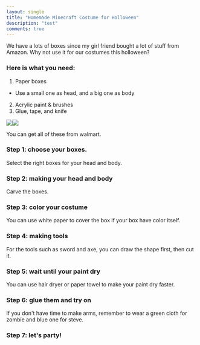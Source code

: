 ```yaml
---
layout: single
title: "Homemade Minecraft Costume for Holloween"
description: "test"
comments: true
---
```

We have a lots of boxes since my girl friend bought a lot of stuff from Amazon. Why not use it for our costumes this holloween?

### Here is what you need:
1. Paper boxes
  * Use a small one as head, and a big one as body
2. Acrylic paint & brushes
3. Glue, tape, and knife

![](http://www3.cs.stonybrook.edu/~coxie/holloween/1-1.jpg)![](http://www3.cs.stonybrook.edu/~coxie/holloween/1-2.jpg)

You can get all of these from walmart.

### Step 1: choose your boxes.
Select the right boxes for your head and body. 

### Step 2: making your head and body
Carve the boxes.

### Step 3: color your costume
You can use white paper to cover the box if your box have color itself.

### Step 4: making tools
For the tools such as sword and axe, you can draw the shape first, then cut it.


### Step 5: wait until your paint dry
You can use hair dryer or paper towel to make your paint dry faster.

### Step 6: glue them and try on
If you don't have time to make arms, remember to wear a green cloth for zombie and blue one for steve.

### Step 7: let's party!
